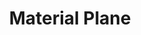 ---
banner: /static/Material Plane.png
date created: Monday, December 11th 2023, 5:52:36 pm
date modified: Monday, December 18th 2023, 1:06:39 pm
eleventyNavigation:
  key: Material Plane
  parent: Worldbuilding
herocolor0: 214
herocolor1: 205
herocolor2: 180
layout: base.njk
parentpath: "src/garden\\\U0001F310Worldbuilding/Worldbuilding.md"
path: /garden%5C%F0%9F%8C%90Worldbuilding%5CMaterial%20Plane/
plane: Material Plane
title: Material Plane
---